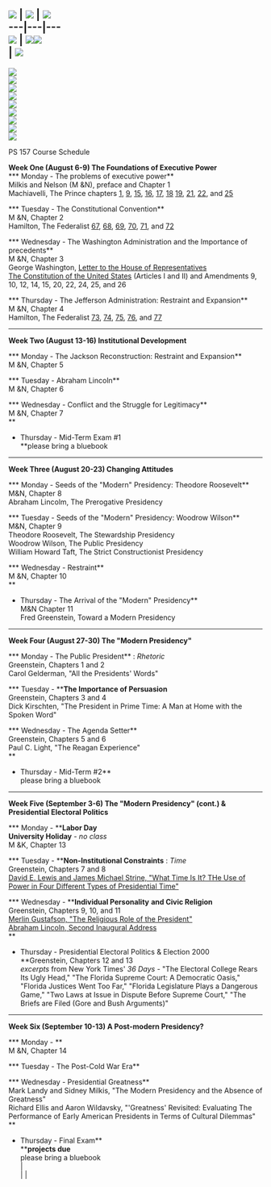 [![](../../images/menu/roll7.jpg)](../../index.html) |
![](../../images/banners/banner.gif) | ![](../../images/icons/presseal.gif)  
---|---|---  
[![](../../images/banners/org2.gif)](../../index.html) |
![](../../images/spacer.gif)![](../../images/spacer.gif)  
| ![](../../images/menu/side_top.gif)  
---  
[![](../../images/menu/side_doc.gif)](../docset/index.htm)  
[![](../../images/menu/side_data.gif)](../data/index.htm)  
[![](../../images/menu/side_media.gif)](../media/index.htm)  
[![](../../images/menu/side_elect.gif)](../elections/index.htm)  
[![](../../images/menu/side_gallery.gif)](../portraits/index.html)  
![](../../images/menu/side_space.gif)  
[![](../../images/menu/side_157.gif)](syllabus_sum01.htm)  
[![](../../images/menu/side_links.gif)](../links.htm)  
![](../../images/menu/side_bottom.gif)  
  




PS 157 Course Schedule

**Week One (August 6-9) The Foundations of Executive Power**  
*** Monday - The problems of executive power**  
Milkis and Nelson (M &N), preface and Chapter 1  
Machiavelli, The Prince chapters [1](../../docs/prince/ch1.htm),
[9](../../docs/prince/ch9.htm), [15](../../docs/prince/ch15.htm),
[16](../../docs/prince/ch16.htm), [17](../../docs/prince/ch17.htm),
[18](../../docs/prince/ch18.htm) [19](../../docs/prince/ch19.htm),
[21](../../docs/prince/ch21.htm), [22](../../docs/prince/ch22.htm), and
[25](../../docs/prince/ch25.htm)  
  
*** Tuesday - The Constitutional Convention**  
M &N, Chapter 2  
Hamilton, The Federalist [67](../../docs/federalist/fed67.htm),
[68](../../docs/federalist/fed68.htm), [69](../../docs/federalist/fed69.htm),
[70](../../docs/federalist/fed70.htm), [71](../../docs/federalist/fed71.htm),
and [72](../../docs/federalist/fed72.htm)  
  
*** Wednesday - The Washington Administration and the Importance of
precedents**  
M &N, Chapter 3  
George Washington, [Letter to the House of
Representatives](../../docs/historic/washington_03301796.htm)  
[The Constitution of the United
States](../../docs/constitution/constitution.htm) (Articles I and II) and
Amendments 9, 10, 12, 14, 15, 20, 22, 24, 25, and 26  
  
*** Thursday - The Jefferson Administration: Restraint and Expansion**  
M &N, Chapter 4  
Hamilton, The Federalist [73](../../docs/federalist/fed73.htm),
[74](../../docs/federalist/fed74.htm), [75](../../docs/federalist/fed75.htm),
[76](../../docs/federalist/fed76.htm), and
[77](../../docs/federalist/fed77.htm)

* * *

**Week Two (August 13-16) Institutional Development**  
  
*** Monday - The Jackson Reconstruction: Restraint and Expansion**  
M &N, Chapter 5  
  
*** Tuesday - Abraham Lincoln**  
M &N, Chapter 6  
  
*** Wednesday - Conflict and the Struggle for Legitimacy**  
M &N, Chapter 7  
**  
* Thursday - Mid-Term Exam #1  
**please bring a bluebook

* * *

**Week Three (August 20-23) Changing Attitudes**  
  
*** Monday - Seeds of the  "Modern" Presidency: Theodore Roosevelt**  
M&N, Chapter 8  
Abraham Lincolm, The Prerogative Presidency  
  
*** Tuesday - Seeds of the  "Modern" Presidency: Woodrow Wilson**  
M&N, Chapter 9  
Theodore Roosevelt, The Stewardship Presidency  
Woodrow Wilson, The Public Presidency  
William Howard Taft, The Strict Constructionist Presidency  
  
*** Wednesday - Restraint**  
M &N, Chapter 10  
**  
* Thursday - The Arrival of the "Modern" Presidency**  
M&N Chapter 11  
Fred Greenstein, Toward a Modern Presidency

* * *

**Week Four (August 27-30) The "Modern Presidency"**  
  
*** Monday - The Public President** : _Rhetoric_  
Greenstein, Chapters 1 and 2  
Carol Gelderman,  "All the Presidents' Words"  
  
*** Tuesday - ****The Importance of Persuasion**  
Greenstein, Chapters 3 and 4  
Dick Kirschten,  "The President in Prime Time: A Man at Home with the Spoken
Word"  
  
*** Wednesday - The Agenda Setter**  
Greenstein, Chapters 5 and 6  
Paul C. Light,  "The Reagan Experience"  
**  
* Thursday - Mid-Term #2**  
please bring a bluebook

* * *

**Week Five (September 3-6) The "Modern Presidency" (cont.) & Presidential
Electoral Politics**  
  
*** Monday - ****Labor Day**  
**University Holiday** \- _no class_  
M &K, Chapter 13  
  
*** Tuesday - ****Non-Institutional Constraints** : _Time_  
Greenstein, Chapters 7 and 8  
[David E. Lewis and James Michael Strine, "What Time Is It? THe Use of Power
in Four Different Types of Presidential
Time"](/course/courseprivate/articles_sum01/lewis_time.pdf)  
  
*** Wednesday - ****Individual Personality** **and Civic Religion**  
Greenstein, Chapters 9, 10, and 11  
[Merlin Gustafson, "The Religious Role of the
President"](/course/courseprivate/articles_sum01/gustafson_religious.pdf)  
[Abraham Lincoln, Second Inaugural
Address](../../docs/inaugurals/lincoln2.htm)  
**  
* Thursday - Presidential Electoral Politics & Election 2000  
**Greenstein, Chapters 12 and 13  
_excerpts_ from New York Times' _36 Days_ \-  "The Electoral College Rears Its
Ugly Head," "The Florida Supreme Court: A Democratic Oasis," "Florida Justices
Went Too Far," "Florida Legislature Plays a Dangerous Game," "Two Laws at
Issue in Dispute Before Supreme Court," "The Briefs are Filed (Gore and Bush
Arguments)"  

* * *

**Week Six (September 10-13) A Post-modern Presidency?**  
  
*** Monday - **  
M &N, Chapter 14  
  
*** Tuesday - The Post-Cold War Era**  
  
  
*** Wednesday - Presidential Greatness**  
Mark Landy and Sidney Milkis,  "The Modern Presidency and the Absence of
Greatness"  
Richard Ellis and Aaron Wildavsky, "'Greatness' Revisited: Evaluating The
Performance of Early American Presidents in Terms of Cultural Dilemmas"  
**  
* Thursday - Final Exam**  
****projects due**  
please bring a bluebook  
|  
  |   |  

